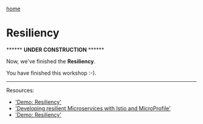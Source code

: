 [home](README.md)
# Resiliency

****** **UNDER CONSTRUCTION** ******

Now, we've finished the **Resiliency**.

You have finished this workshop :-).

---

Resources:

* ['Demo: Resiliency'](../documentation/DemoResiliency.md)
* ['Developing resilient Microservices with Istio and MicroProfile'](http://heidloff.net/article/resiliency-microservice-microprofile-java-istio)
* ['Demo: Resiliency'](../documentation/DemoResiliency.md)

